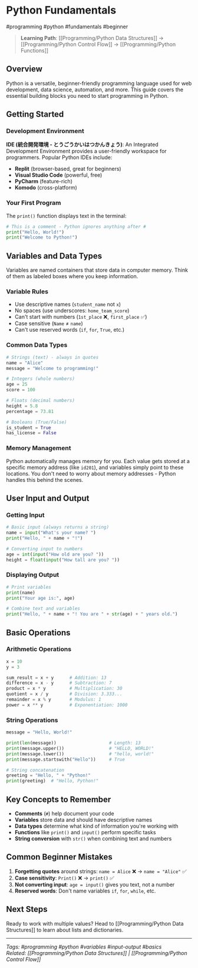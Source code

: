 # Python Fundamentals

#programming #python #fundamentals #beginner

> **Learning Path**: [[Programming/Python Data Structures]] → [[Programming/Python Control Flow]] → [[Programming/Python Functions]]

## Overview
Python is a versatile, beginner-friendly programming language used for web development, data science, automation, and more. This guide covers the essential building blocks you need to start programming in Python.

## Getting Started

### Development Environment
**IDE (統合開発環境 - とうごうかいはつかんきょう)**: An Integrated Development Environment provides a user-friendly workspace for programmers. Popular Python IDEs include:
- **Replit** (browser-based, great for beginners)
- **Visual Studio Code** (powerful, free)
- **PyCharm** (feature-rich)
- **Komodo** (cross-platform)

### Your First Program
The `print()` function displays text in the terminal:

```python
# This is a comment - Python ignores anything after #
print("Hello, World!")
print("Welcome to Python!")
```

## Variables and Data Types

Variables are named containers that store data in computer memory. Think of them as labeled boxes where you keep information.

### Variable Rules
- Use descriptive names (`student_name` not `x`)
- No spaces (use underscores: `home_team_score`)
- Can't start with numbers (`1st_place` ❌, `first_place` ✅)
- Case sensitive (`Name` ≠ `name`)
- Can't use reserved words (`if`, `for`, `True`, etc.)

### Common Data Types

```python
# Strings (text) - always in quotes
name = "Alice"
message = "Welcome to programming!"

# Integers (whole numbers)
age = 25
score = 100

# Floats (decimal numbers)  
height = 5.8
percentage = 73.81

# Booleans (True/False)
is_student = True
has_license = False
```

### Memory Management
Python automatically manages memory for you. Each value gets stored at a specific memory address (like `id201`), and variables simply point to these locations. You don't need to worry about memory addresses - Python handles this behind the scenes.

## User Input and Output

### Getting Input
```python
# Basic input (always returns a string)
name = input("What's your name? ")
print("Hello, " + name + "!")

# Converting input to numbers
age = int(input("How old are you? "))
height = float(input("How tall are you? "))
```

### Displaying Output
```python
# Print variables
print(name)
print("Your age is:", age)

# Combine text and variables
print("Hello, " + name + "! You are " + str(age) + " years old.")
```

## Basic Operations

### Arithmetic Operations
```python
x = 10
y = 3

sum_result = x + y      # Addition: 13
difference = x - y      # Subtraction: 7  
product = x * y         # Multiplication: 30
quotient = x / y        # Division: 3.333...
remainder = x % y       # Modulus: 1
power = x ** y          # Exponentiation: 1000
```

### String Operations
```python
message = "Hello, World!"

print(len(message))                    # Length: 13
print(message.upper())                 # "HELLO, WORLD!"
print(message.lower())                 # "hello, world!"
print(message.startswith("Hello"))     # True

# String concatenation
greeting = "Hello, " + "Python!"
print(greeting)  # "Hello, Python!"
```

## Key Concepts to Remember

- **Comments** (`#`) help document your code
- **Variables** store data and should have descriptive names
- **Data types** determine what kind of information you're working with
- **Functions** like `print()` and `input()` perform specific tasks
- **String conversion** with `str()` when combining text and numbers

## Common Beginner Mistakes

1. **Forgetting quotes** around strings: `name = Alice` ❌ → `name = "Alice"` ✅
2. **Case sensitivity**: `Print()` ❌ → `print()` ✅  
3. **Not converting input**: `age = input()` gives you text, not a number
4. **Reserved words**: Don't name variables `if`, `for`, `while`, etc.

## Next Steps
Ready to work with multiple values? Head to [[Programming/Python Data Structures]] to learn about lists and dictionaries.

---
*Tags: #programming #python #variables #input-output #basics*  
*Related: [[Programming/Python Data Structures]] | [[Programming/Python Control Flow]]*
